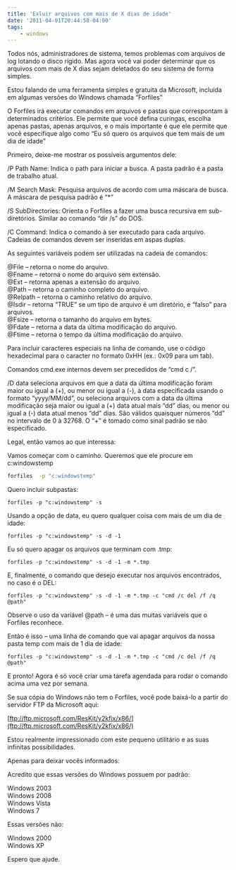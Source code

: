 ```yaml
---
title: 'Exluir arquivos com mais de X dias de idade'
date: '2011-04-01T20:44:58-04:00'
tags:
    - windows
---
```


Todos nós, administradores de sistema, temos problemas com arquivos de log lotando o disco rígido. Mas agora você vai poder determinar que os arquivos com mais de X dias sejam deletados do seu sistema de forma simples.

Estou falando de uma ferramenta simples e gratuita da Microsoft, incluída em algumas versões do Windows chamada “Forfiles”

O Forfiles irá executar comandos em arquivos e pastas que correspontam à determinados critérios. Ele permite que você defina curingas, escolha apenas pastas, apenas arquivos, e o mais importante é que ele permite que você especifique algo como “Eu só quero os arquivos que tem mais de um dia de idade”

Primeiro, deixe-me mostrar os possíveis argumentos dele:

/P Path Name: Indica o path para iniciar a busca. A pasta padrão é a pasta de trabalho atual.

/M Search Mask: Pesquisa arquivos de acordo com uma máscara de busca. A máscara de pesquisa padrão é “\*”

/S SubDirectories: Orienta o Forfiles a fazer uma busca recursiva em sub-diretórios. Similar ao comando “dir /s” do DOS.

/C Command: Indica o comando à ser executado para cada arquivo. Cadeias de comandos devem ser inseridas em aspas duplas.

As seguintes variáveis podem ser utilizadas na cadeia de comandos:

@File – retorna o nome do arquivo.  
@Fname – retorna o nome do arquivo sem extensão.  
@Ext – retorna apenas a extensão do arquivo.  
@Path – retorna o caminho completo do arquivo.  
@Relpath – retorna o caminho relativo do arquivo.  
@Isdir – retorna “TRUE” se um tipo de arquivo é um diretório, e “falso” para arquivos.  
@Fsize – retorna o tamanho do arquivo em bytes.  
@Fdate – retorna a data da última modificação do arquivo.  
@Ftime – retorna o tempo da última modificação do arquivo.

Para incluir caracteres especiais na linha de comando, use o código hexadecimal para o caracter no formato 0xHH (ex.: 0x09 para um tab).

Comandos cmd.exe internos devem ser precedidos de “cmd c /”.

/D data seleciona arquivos em que a data da última modificação foram maior ou igual a (+), ou menor ou igual a (-), à data especificada usando o formato “yyyy/MM/dd”, ou seleciona arquivos com a data da última modificação seja maior ou igual a (+) data atual mais “dd” dias, ou menor ou igual a (-) data atual menos “dd” dias. São válidos quaisquer números “dd” no intervalo de 0 à 32768. O “+” é tomado como sinal padrão se não especificado.

Legal, então vamos ao que interessa:

Vamos começar com o caminho. Queremos que ele procure em c:windowstemp

```bash
forfiles  -p "c:windowstemp"
```

Quero incluir subpastas:

`forfiles -p "c:windowstemp" -s`

Usando a opção de data, eu quero qualquer coisa com mais de um dia de idade:

`forfiles -p "c:windowstemp" -s -d -1`

Eu só quero apagar os arquivos que terminam com .tmp:

`forfiles -p "c:windowstemp" -s -d -1 -m *.tmp`

E, finalmente, o comando que desejo executar nos arquivos encontrados, no caso é o DEL:

`forfiles -p "c:windowstemp" -s -d -1 -m *.tmp -c "cmd /c del /f /q @path"`

Observe o uso da variável @path – é uma das muitas variáveis que o Forfiles reconhece.

Então é isso – uma linha de comando que vai apagar arquivos da nossa pasta temp com mais de 1 dia de idade:

`forfiles -p "c:windowstemp" -s -d -1 -m *.tmp -c "cmd /c del /f /q @path"`

E pronto! Agora é só você criar uma tarefa agendada para rodar o comando acima uma vez por semana.

Se sua cópia do Windows não tem o Forfiles, você pode baixá-lo a partir do servidor FTP da Microsoft aqui:

[ftp://ftp.microsoft.com/ResKit/y2kfix/x86/](ftp://ftp.microsoft.com/ResKit/y2kfix/x86/)

Estou realmente impressionado com este pequeno utilitário e as suas infinitas possibilidades.

Apenas para deixar vocês informados:

Acredito que essas versões do Windows possuem por padrão:

Windows 2003  
Windows 2008  
Windows Vista  
Windows 7

Essas versões não:

Windows 2000  
Windows XP

Espero que ajude.
